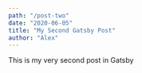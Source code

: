 ```yaml
---
path: "/post-two"
date: "2020-06-05"
title: "My Second Gatsby Post"
author: "Alex"
---
```


This is my very second post in Gatsby
